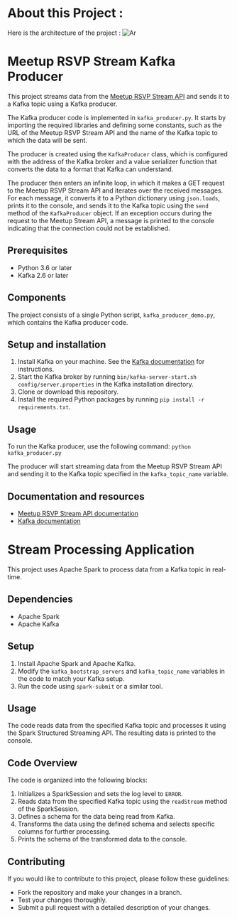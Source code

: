 # About this Project : 

Here is the architecture of the project : 
![Ar](https://user-images.githubusercontent.com/47195793/198752037-c13b6bc6-6594-4b97-89e3-dd4774dabbc6.JPG)

# Meetup RSVP Stream Kafka Producer

This project streams data from the [Meetup RSVP Stream API](https://www.meetup.com/meetup_api/docs/stream/2/rsvps/) and sends it to a Kafka topic using a Kafka producer.

The Kafka producer code is implemented in `kafka_producer.py`. It starts by importing the required libraries and defining some constants, such as the URL of the Meetup RSVP Stream API and the name of the Kafka topic to which the data will be sent.

The producer is created using the `KafkaProducer` class, which is configured with the address of the Kafka broker and a value serializer function that converts the data to a format that Kafka can understand.

The producer then enters an infinite loop, in which it makes a GET request to the Meetup RSVP Stream API and iterates over the received messages. For each message, it converts it to a Python dictionary using `json.loads`, prints it to the console, and sends it to the Kafka topic using the `send` method of the `KafkaProducer` object. If an exception occurs during the request to the Meetup Stream API, a message is printed to the console indicating that the connection could not be established.

## Prerequisites

- Python 3.6 or later
- Kafka 2.6 or later

## Components

The project consists of a single Python script, `kafka_producer_demo.py`, which contains the Kafka producer code.

## Setup and installation

1. Install Kafka on your machine. See the [Kafka documentation](https://kafka.apache.org/quickstart) for instructions.
2. Start the Kafka broker by running `bin/kafka-server-start.sh config/server.properties` in the Kafka installation directory.
3. Clone or download this repository.
4. Install the required Python packages by running `pip install -r requirements.txt`.

## Usage

To run the Kafka producer, use the following command:
`python kafka_producer.py`


The producer will start streaming data from the Meetup RSVP Stream API and sending it to the Kafka topic specified in the `kafka_topic_name` variable.

## Documentation and resources

- [Meetup RSVP Stream API documentation](https://www.meetup.com/api/general)
- [Kafka documentation](https://kafka.apache.org/documentation/)

# Stream Processing Application

This project uses Apache Spark to process data from a Kafka topic in real-time.

## Dependencies

- Apache Spark
- Apache Kafka

## Setup

1. Install Apache Spark and Apache Kafka.
2. Modify the `kafka_bootstrap_servers` and `kafka_topic_name` variables in the code to match your Kafka setup.
3. Run the code using `spark-submit` or a similar tool.

## Usage

The code reads data from the specified Kafka topic and processes it using the Spark Structured Streaming API. The resulting data is printed to the console.

## Code Overview

The code is organized into the following blocks:

1. Initializes a SparkSession and sets the log level to `ERROR`.
2. Reads data from the specified Kafka topic using the `readStream` method of the SparkSession.
3. Defines a schema for the data being read from Kafka.
4. Transforms the data using the defined schema and selects specific columns for further processing.
5. Prints the schema of the transformed data to the console.

## Contributing

If you would like to contribute to this project, please follow these guidelines:

- Fork the repository and make your changes in a branch.
- Test your changes thoroughly.
- Submit a pull request with a detailed description of your changes.


